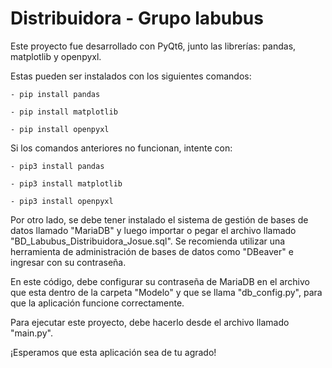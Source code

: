 # Distribuidora - Grupo labubus
Este proyecto fue desarrollado con PyQt6, junto las librerías: pandas, matplotlib y openpyxl.

Estas pueden ser instalados con los siguientes comandos:

    - pip install pandas
    
    - pip install matplotlib
    
    - pip install openpyxl

Si los comandos anteriores no funcionan, intente con:
    
    - pip3 install pandas
    
    - pip3 install matplotlib
    
    - pip3 install openpyxl

Por otro lado, se debe tener instalado el sistema de gestión de bases de datos llamado "MariaDB" y luego importar o pegar el archivo llamado "BD_Labubus_Distribuidora_Josue.sql". Se recomienda utilizar una herramienta de administración de bases de datos como "DBeaver" e ingresar con su contraseña. 

En este código, debe configurar su contraseña de MariaDB en el archivo que esta dentro de la carpeta "Modelo" y que se llama "db_config.py", para que la aplicación funcione correctamente.

Para ejecutar este proyecto, debe hacerlo desde el archivo llamado "main.py".

¡Esperamos que esta aplicación sea de tu agrado!
